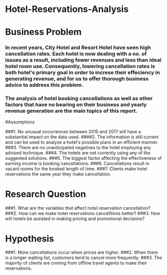 # Hotel-Reservations-Analysis

# Business Problem 

### In recent years, City Hotel and Resort Hotel have seen high cancellation rates. Each hotel is now dealing with a no. of issues as a result, including fewer revenues and less than ideal hotel room use. Consequently, lowering cancellation rates is both hotel's primary goal in order to increse their effeciency in generating revenue, and for us to offer thorough business advice to address this problem.

### The analysis of hotel booking cancellations as well as other factors that have no bearing on their business and yearly revenue generation are the main topics of this report.



#Assumptions

###1. No unusual occurrences between 2015 and 2017 will have a substantial impact on the data used.
####2. The information is still current and can be used to analyze a hotel's possible plans in an efficient manner.
###3. There are no unanticipated negatives to the hotel employing any advised technique.
###4. The hotels are not currently using any of the suggested solutions.
###5. The biggest factor affecting the effectiveness of earning income is booking cancellations.
###6. Cancellations result in vacant rooms for the booked length of time.
###7. Clients make hotel reservations the same year they make cancellation.

# Research Question

###1. What are the variables that affect hotel reservation cancellation?
###2. How can we make hotel reservations cancelltions better?
###3. How will hotels be assisted in making pricing and promotional decisions?


# Hypothesis

###1. More cancellations occur when prices are higher.
###2. When there is a longer waiting list, customers tend to cancel more frequently.
###3. The majority of clients are coming from offline travel agents to make their reservations.





